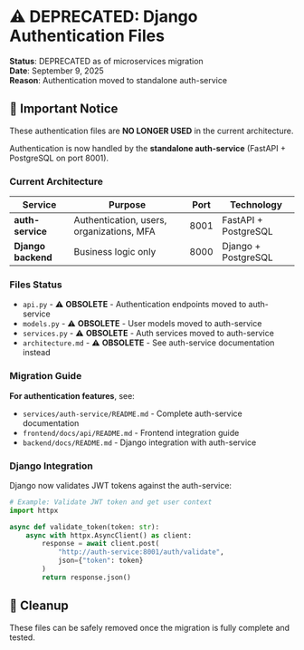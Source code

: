 # ⚠️ DEPRECATED: Django Authentication Files

**Status**: DEPRECATED as of microservices migration  
**Date**: September 9, 2025  
**Reason**: Authentication moved to standalone auth-service

## 🚨 Important Notice

These authentication files are **NO LONGER USED** in the current architecture. 

Authentication is now handled by the **standalone auth-service** (FastAPI + PostgreSQL on port 8001).

### Current Architecture

| Service | Purpose | Port | Technology |
|---------|---------|------|------------|
| **auth-service** | Authentication, users, organizations, MFA | 8001 | FastAPI + PostgreSQL |
| **Django backend** | Business logic only | 8000 | Django + PostgreSQL |

### Files Status

- `api.py` - ⚠️ **OBSOLETE** - Authentication endpoints moved to auth-service
- `models.py` - ⚠️ **OBSOLETE** - User models moved to auth-service
- `services.py` - ⚠️ **OBSOLETE** - Auth services moved to auth-service
- `architecture.md` - ⚠️ **OBSOLETE** - See auth-service documentation instead

### Migration Guide

**For authentication features**, see:
- `services/auth-service/README.md` - Complete auth-service documentation
- `frontend/docs/api/README.md` - Frontend integration guide
- `backend/docs/README.md` - Django integration with auth-service

### Django Integration

Django now validates JWT tokens against the auth-service:

```python
# Example: Validate JWT token and get user context
import httpx

async def validate_token(token: str):
    async with httpx.AsyncClient() as client:
        response = await client.post(
            "http://auth-service:8001/auth/validate",
            json={"token": token}
        )
        return response.json()
```

## 🧹 Cleanup

These files can be safely removed once the migration is fully complete and tested.